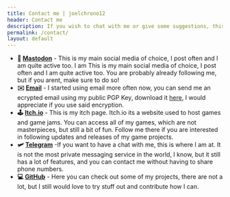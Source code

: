 ```yaml
---
title: Contact me | joelchrono12
header: Contact me
description: If you wish to chat with me or give some suggestions, this is the place for that. Follow any link below to find the places where I usually hang out.
permalink: /contact/
layout: default
---
```





- **🐘 [Mastodon](https://fosstodon.org/@joeligj12)** - This is my main social media of choice, I post often and I am quite active too. I am  This is my main social media of choice, I post often and I am quite active too. You are probably already following me, but if you arent, make sure to do so!
- **✉️ [Email](mailto:joel.chrono@disroot.org)** - I started using email more often now, you can send me an ecrypted email using my public PGP Key, download it [here](https://keybase.io/joelchrono12/pgp_keys.asc), I would appreciate if you use said encryption.
- **🕹 [Itch.io](https://joelchrono12.itch.io/)** - This is my itch page. Itch.io its a website used to host games and game jams. You can access all of my games, which are not masterpieces, but still a bit of fun. Follow me there if you are interested in following updates and releases of my game projects.
- **🛩 [Telegram](https://t.me/joelchrono12)** -If you want to have a chat with me, this is where I am at. It is not the most private messaging service in the world, I know, but it still has a lot of features, and you can contact me without having to share phone numbers.
- **💻 [GitHub](https://github.com/joelchrono12)** - Here you can check out some of my projects, there are not a lot, but I still would love to try stuff out and contribute how I can.

